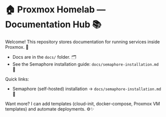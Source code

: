 # 🏠 Proxmox Homelab — Documentation Hub 📚

Welcome! This repository stores documentation for running services inside Proxmox. 🚀

- Docs are in the `docs/` folder. 🗂️
- See the Semaphore installation guide: `docs/semaphore-installation.md` 🔧

Quick links:

- Semaphore (self-hosted) installation → `docs/semaphore-installation.md` 🔗

Want more? I can add templates (cloud-init, docker-compose, Proxmox VM templates) and automate deployments. ⚙️✨
